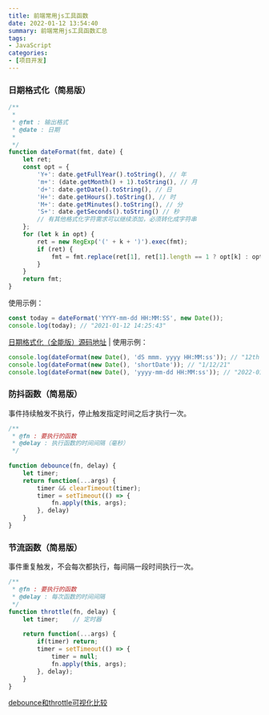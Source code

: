 ```yaml
---
title: 前端常用js工具函数
date: 2022-01-12 13:54:40
summary: 前端常用js工具函数汇总
tags: 
- JavaScript
categories:
- [项目开发]
---
```


### 日期格式化（简易版）
```js
/**
 *
 * @fmt : 输出格式
 * @date : 日期
 *
 */
function dateFormat(fmt, date) {
	let ret;
	const opt = {
		'Y+': date.getFullYear().toString(), // 年
		'm+': (date.getMonth() + 1).toString(), // 月
		'd+': date.getDate().toString(), // 日
		'H+': date.getHours().toString(), // 时
		'M+': date.getMinutes().toString(), // 分
		'S+': date.getSeconds().toString() // 秒
		// 有其他格式化字符需求可以继续添加，必须转化成字符串
	};
	for (let k in opt) {
		ret = new RegExp('(' + k + ')').exec(fmt);
		if (ret) {
			fmt = fmt.replace(ret[1], ret[1].length == 1 ? opt[k] : opt[k].padStart(ret[1].length, '0'));
		}
	}
	return fmt;
}
```
使用示例：
```js
const today = dateFormat('YYYY-mm-dd HH:MM:SS', new Date());
console.log(today); // "2021-01-12 14:25:43"
```

[日期格式化（全能版）源码地址](https://stevenlevithan.com/assets/misc/date.format.js) | 使用示例：
```js
console.log(dateFormat(new Date(), 'dS mmm. yyyy HH:MM:ss')); // "12th Jan. 2021 14:28:09"
console.log(dateFormat(new Date(), 'shortDate')); // "1/12/21"
console.log(dateFormat(new Date(), 'yyyy-mm-dd HH:MM:ss')); // "2022-01-12 14:32:13"
```

### 防抖函数（简易版）
事件持续触发不执行，停止触发指定时间之后才执行一次。
```js
/**
 * @fn : 要执行的函数
 * @delay : 执行函数的时间间隔（毫秒）
 */ 
 
function debounce(fn, delay) {
    let timer;
    return function(...args) {    
        timer && clearTimeout(timer);
        timer = setTimeout(() => {
            fn.apply(this, args);
        }, delay)
    }
}
```

### 节流函数（简易版）
事件重复触发，不会每次都执行，每间隔一段时间执行一次。
```js
/**
 * @fn : 要执行的函数
 * @delay : 每次函数的时间间隔
 */  
function throttle(fn, delay) {
    let timer;    // 定时器
 
    return function(...args) {
        if(timer) return;
        timer = setTimeout(() => {
            timer = null;
            fn.apply(this, args);
        }, delay);
    }
}
```
[debounce和throttle可视化比较](http://demo.nimius.net/debounce_throttle/)